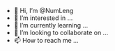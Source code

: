 - 👋 Hi, I’m @NumLeng
- 👀 I’m interested in ...
- 🌱 I’m currently learning ...
- 💞️ I’m looking to collaborate on ...
- 📫 How to reach me ...

<!---
NumLeng/NumLeng is a ✨ special ✨ repository because its `README.md` (this file) appears on your GitHub profile.
You can click the Preview link to take a look at your changes.
--->
